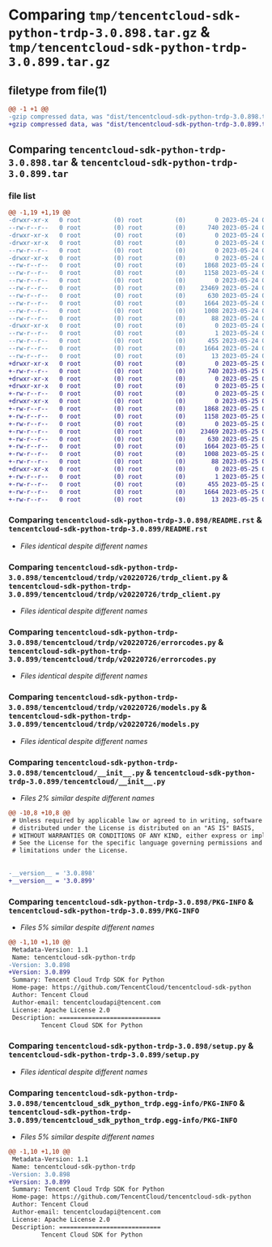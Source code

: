 # Comparing `tmp/tencentcloud-sdk-python-trdp-3.0.898.tar.gz` & `tmp/tencentcloud-sdk-python-trdp-3.0.899.tar.gz`

## filetype from file(1)

```diff
@@ -1 +1 @@
-gzip compressed data, was "dist/tencentcloud-sdk-python-trdp-3.0.898.tar", last modified: Wed May 24 02:10:08 2023, max compression
+gzip compressed data, was "dist/tencentcloud-sdk-python-trdp-3.0.899.tar", last modified: Thu May 25 00:39:44 2023, max compression
```

## Comparing `tencentcloud-sdk-python-trdp-3.0.898.tar` & `tencentcloud-sdk-python-trdp-3.0.899.tar`

### file list

```diff
@@ -1,19 +1,19 @@
-drwxr-xr-x   0 root         (0) root         (0)        0 2023-05-24 02:10:08.000000 tencentcloud-sdk-python-trdp-3.0.898/
--rw-r--r--   0 root         (0) root         (0)      740 2023-05-24 02:10:08.000000 tencentcloud-sdk-python-trdp-3.0.898/README.rst
-drwxr-xr-x   0 root         (0) root         (0)        0 2023-05-24 02:10:08.000000 tencentcloud-sdk-python-trdp-3.0.898/tencentcloud/
-drwxr-xr-x   0 root         (0) root         (0)        0 2023-05-24 02:10:08.000000 tencentcloud-sdk-python-trdp-3.0.898/tencentcloud/trdp/
--rw-r--r--   0 root         (0) root         (0)        0 2023-05-24 02:10:08.000000 tencentcloud-sdk-python-trdp-3.0.898/tencentcloud/trdp/__init__.py
-drwxr-xr-x   0 root         (0) root         (0)        0 2023-05-24 02:10:08.000000 tencentcloud-sdk-python-trdp-3.0.898/tencentcloud/trdp/v20220726/
--rw-r--r--   0 root         (0) root         (0)     1868 2023-05-24 02:10:08.000000 tencentcloud-sdk-python-trdp-3.0.898/tencentcloud/trdp/v20220726/trdp_client.py
--rw-r--r--   0 root         (0) root         (0)     1158 2023-05-24 02:10:08.000000 tencentcloud-sdk-python-trdp-3.0.898/tencentcloud/trdp/v20220726/errorcodes.py
--rw-r--r--   0 root         (0) root         (0)        0 2023-05-24 02:10:08.000000 tencentcloud-sdk-python-trdp-3.0.898/tencentcloud/trdp/v20220726/__init__.py
--rw-r--r--   0 root         (0) root         (0)    23469 2023-05-24 02:10:08.000000 tencentcloud-sdk-python-trdp-3.0.898/tencentcloud/trdp/v20220726/models.py
--rw-r--r--   0 root         (0) root         (0)      630 2023-05-24 02:10:08.000000 tencentcloud-sdk-python-trdp-3.0.898/tencentcloud/__init__.py
--rw-r--r--   0 root         (0) root         (0)     1664 2023-05-24 02:10:08.000000 tencentcloud-sdk-python-trdp-3.0.898/PKG-INFO
--rw-r--r--   0 root         (0) root         (0)     1008 2023-05-24 02:10:08.000000 tencentcloud-sdk-python-trdp-3.0.898/setup.py
--rw-r--r--   0 root         (0) root         (0)       88 2023-05-24 02:10:08.000000 tencentcloud-sdk-python-trdp-3.0.898/setup.cfg
-drwxr-xr-x   0 root         (0) root         (0)        0 2023-05-24 02:10:08.000000 tencentcloud-sdk-python-trdp-3.0.898/tencentcloud_sdk_python_trdp.egg-info/
--rw-r--r--   0 root         (0) root         (0)        1 2023-05-24 02:10:08.000000 tencentcloud-sdk-python-trdp-3.0.898/tencentcloud_sdk_python_trdp.egg-info/dependency_links.txt
--rw-r--r--   0 root         (0) root         (0)      455 2023-05-24 02:10:08.000000 tencentcloud-sdk-python-trdp-3.0.898/tencentcloud_sdk_python_trdp.egg-info/SOURCES.txt
--rw-r--r--   0 root         (0) root         (0)     1664 2023-05-24 02:10:08.000000 tencentcloud-sdk-python-trdp-3.0.898/tencentcloud_sdk_python_trdp.egg-info/PKG-INFO
--rw-r--r--   0 root         (0) root         (0)       13 2023-05-24 02:10:08.000000 tencentcloud-sdk-python-trdp-3.0.898/tencentcloud_sdk_python_trdp.egg-info/top_level.txt
+drwxr-xr-x   0 root         (0) root         (0)        0 2023-05-25 00:39:44.000000 tencentcloud-sdk-python-trdp-3.0.899/
+-rw-r--r--   0 root         (0) root         (0)      740 2023-05-25 00:39:44.000000 tencentcloud-sdk-python-trdp-3.0.899/README.rst
+drwxr-xr-x   0 root         (0) root         (0)        0 2023-05-25 00:39:44.000000 tencentcloud-sdk-python-trdp-3.0.899/tencentcloud/
+drwxr-xr-x   0 root         (0) root         (0)        0 2023-05-25 00:39:44.000000 tencentcloud-sdk-python-trdp-3.0.899/tencentcloud/trdp/
+-rw-r--r--   0 root         (0) root         (0)        0 2023-05-25 00:39:44.000000 tencentcloud-sdk-python-trdp-3.0.899/tencentcloud/trdp/__init__.py
+drwxr-xr-x   0 root         (0) root         (0)        0 2023-05-25 00:39:44.000000 tencentcloud-sdk-python-trdp-3.0.899/tencentcloud/trdp/v20220726/
+-rw-r--r--   0 root         (0) root         (0)     1868 2023-05-25 00:39:44.000000 tencentcloud-sdk-python-trdp-3.0.899/tencentcloud/trdp/v20220726/trdp_client.py
+-rw-r--r--   0 root         (0) root         (0)     1158 2023-05-25 00:39:44.000000 tencentcloud-sdk-python-trdp-3.0.899/tencentcloud/trdp/v20220726/errorcodes.py
+-rw-r--r--   0 root         (0) root         (0)        0 2023-05-25 00:39:44.000000 tencentcloud-sdk-python-trdp-3.0.899/tencentcloud/trdp/v20220726/__init__.py
+-rw-r--r--   0 root         (0) root         (0)    23469 2023-05-25 00:39:44.000000 tencentcloud-sdk-python-trdp-3.0.899/tencentcloud/trdp/v20220726/models.py
+-rw-r--r--   0 root         (0) root         (0)      630 2023-05-25 00:39:44.000000 tencentcloud-sdk-python-trdp-3.0.899/tencentcloud/__init__.py
+-rw-r--r--   0 root         (0) root         (0)     1664 2023-05-25 00:39:44.000000 tencentcloud-sdk-python-trdp-3.0.899/PKG-INFO
+-rw-r--r--   0 root         (0) root         (0)     1008 2023-05-25 00:39:44.000000 tencentcloud-sdk-python-trdp-3.0.899/setup.py
+-rw-r--r--   0 root         (0) root         (0)       88 2023-05-25 00:39:44.000000 tencentcloud-sdk-python-trdp-3.0.899/setup.cfg
+drwxr-xr-x   0 root         (0) root         (0)        0 2023-05-25 00:39:44.000000 tencentcloud-sdk-python-trdp-3.0.899/tencentcloud_sdk_python_trdp.egg-info/
+-rw-r--r--   0 root         (0) root         (0)        1 2023-05-25 00:39:44.000000 tencentcloud-sdk-python-trdp-3.0.899/tencentcloud_sdk_python_trdp.egg-info/dependency_links.txt
+-rw-r--r--   0 root         (0) root         (0)      455 2023-05-25 00:39:44.000000 tencentcloud-sdk-python-trdp-3.0.899/tencentcloud_sdk_python_trdp.egg-info/SOURCES.txt
+-rw-r--r--   0 root         (0) root         (0)     1664 2023-05-25 00:39:44.000000 tencentcloud-sdk-python-trdp-3.0.899/tencentcloud_sdk_python_trdp.egg-info/PKG-INFO
+-rw-r--r--   0 root         (0) root         (0)       13 2023-05-25 00:39:44.000000 tencentcloud-sdk-python-trdp-3.0.899/tencentcloud_sdk_python_trdp.egg-info/top_level.txt
```

### Comparing `tencentcloud-sdk-python-trdp-3.0.898/README.rst` & `tencentcloud-sdk-python-trdp-3.0.899/README.rst`

 * *Files identical despite different names*

### Comparing `tencentcloud-sdk-python-trdp-3.0.898/tencentcloud/trdp/v20220726/trdp_client.py` & `tencentcloud-sdk-python-trdp-3.0.899/tencentcloud/trdp/v20220726/trdp_client.py`

 * *Files identical despite different names*

### Comparing `tencentcloud-sdk-python-trdp-3.0.898/tencentcloud/trdp/v20220726/errorcodes.py` & `tencentcloud-sdk-python-trdp-3.0.899/tencentcloud/trdp/v20220726/errorcodes.py`

 * *Files identical despite different names*

### Comparing `tencentcloud-sdk-python-trdp-3.0.898/tencentcloud/trdp/v20220726/models.py` & `tencentcloud-sdk-python-trdp-3.0.899/tencentcloud/trdp/v20220726/models.py`

 * *Files identical despite different names*

### Comparing `tencentcloud-sdk-python-trdp-3.0.898/tencentcloud/__init__.py` & `tencentcloud-sdk-python-trdp-3.0.899/tencentcloud/__init__.py`

 * *Files 2% similar despite different names*

```diff
@@ -10,8 +10,8 @@
 # Unless required by applicable law or agreed to in writing, software
 # distributed under the License is distributed on an "AS IS" BASIS,
 # WITHOUT WARRANTIES OR CONDITIONS OF ANY KIND, either express or implied.
 # See the License for the specific language governing permissions and
 # limitations under the License.
 
 
-__version__ = '3.0.898'
+__version__ = '3.0.899'
```

### Comparing `tencentcloud-sdk-python-trdp-3.0.898/PKG-INFO` & `tencentcloud-sdk-python-trdp-3.0.899/PKG-INFO`

 * *Files 5% similar despite different names*

```diff
@@ -1,10 +1,10 @@
 Metadata-Version: 1.1
 Name: tencentcloud-sdk-python-trdp
-Version: 3.0.898
+Version: 3.0.899
 Summary: Tencent Cloud Trdp SDK for Python
 Home-page: https://github.com/TencentCloud/tencentcloud-sdk-python
 Author: Tencent Cloud
 Author-email: tencentcloudapi@tencent.com
 License: Apache License 2.0
 Description: ============================
         Tencent Cloud SDK for Python
```

### Comparing `tencentcloud-sdk-python-trdp-3.0.898/setup.py` & `tencentcloud-sdk-python-trdp-3.0.899/setup.py`

 * *Files identical despite different names*

### Comparing `tencentcloud-sdk-python-trdp-3.0.898/tencentcloud_sdk_python_trdp.egg-info/PKG-INFO` & `tencentcloud-sdk-python-trdp-3.0.899/tencentcloud_sdk_python_trdp.egg-info/PKG-INFO`

 * *Files 5% similar despite different names*

```diff
@@ -1,10 +1,10 @@
 Metadata-Version: 1.1
 Name: tencentcloud-sdk-python-trdp
-Version: 3.0.898
+Version: 3.0.899
 Summary: Tencent Cloud Trdp SDK for Python
 Home-page: https://github.com/TencentCloud/tencentcloud-sdk-python
 Author: Tencent Cloud
 Author-email: tencentcloudapi@tencent.com
 License: Apache License 2.0
 Description: ============================
         Tencent Cloud SDK for Python
```

